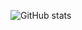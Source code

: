 
![GitHub stats](https://github-readme-stats.vercel.app/api?username=umara25&show_icons=true&theme=tokyonight)

